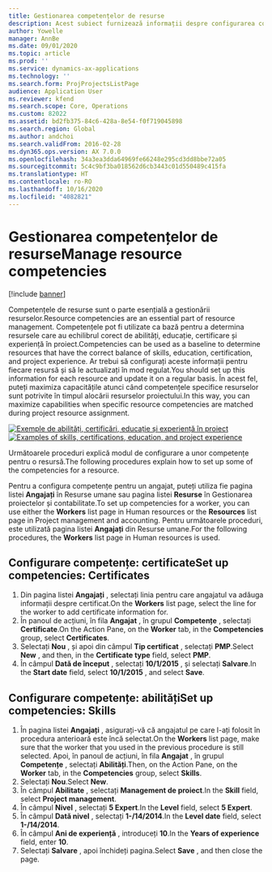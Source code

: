 ```yaml
---
title: Gestionarea competențelor de resurse
description: Acest subiect furnizează informații despre configurarea competențelor pentru resursele de proiect.
author: Yowelle
manager: AnnBe
ms.date: 09/01/2020
ms.topic: article
ms.prod: ''
ms.service: dynamics-ax-applications
ms.technology: ''
ms.search.form: ProjProjectsListPage
audience: Application User
ms.reviewer: kfend
ms.search.scope: Core, Operations
ms.custom: 82022
ms.assetid: bd2fb375-84c6-428a-8e54-f0f719045898
ms.search.region: Global
ms.author: andchoi
ms.search.validFrom: 2016-02-28
ms.dyn365.ops.version: AX 7.0.0
ms.openlocfilehash: 34a3ea3dda64969fe66248e295cd3dd8bbe72a05
ms.sourcegitcommit: 5c4c9bf3ba018562d6cb3443c01d550489c415fa
ms.translationtype: HT
ms.contentlocale: ro-RO
ms.lasthandoff: 10/16/2020
ms.locfileid: "4082821"
---
```

# <a name="manage-resource-competencies"></a><span data-ttu-id="90ad7-103">Gestionarea competențelor de resurse</span><span class="sxs-lookup"><span data-stu-id="90ad7-103">Manage resource competencies</span></span>

[!include [banner](../includes/banner.md)]

<span data-ttu-id="90ad7-104">Competențele de resurse sunt o parte esențială a gestionării resurselor.</span><span class="sxs-lookup"><span data-stu-id="90ad7-104">Resource competencies are an essential part of resource management.</span></span> <span data-ttu-id="90ad7-105">Competențele pot fi utilizate ca bază pentru a determina resursele care au echilibrul corect de abilități, educație, certificare și experiență în proiect.</span><span class="sxs-lookup"><span data-stu-id="90ad7-105">Competencies can be used as a baseline to determine resources that have the correct balance of skills, education, certification, and project experience.</span></span> <span data-ttu-id="90ad7-106">Ar trebui să configurați aceste informații pentru fiecare resursă și să le actualizați în mod regulat.</span><span class="sxs-lookup"><span data-stu-id="90ad7-106">You should set up this information for each resource and update it on a regular basis.</span></span> <span data-ttu-id="90ad7-107">În acest fel, puteți maximiza capacitățile atunci când competențele specifice resurselor sunt potrivite în timpul alocării resurselor proiectului.</span><span class="sxs-lookup"><span data-stu-id="90ad7-107">In this way, you can maximize capabilities when specific resource competencies are matched during project resource assignment.</span></span>

<span data-ttu-id="90ad7-108">[![Exemple de abilități, certificări, educație și experiență în proiect](./media/projectresourcing06-1024x383.jpg)](./media/projectresourcing06.jpg)</span><span class="sxs-lookup"><span data-stu-id="90ad7-108">[![Examples of skills, certifications, education, and project experience](./media/projectresourcing06-1024x383.jpg)](./media/projectresourcing06.jpg)</span></span>

<span data-ttu-id="90ad7-109">Următoarele proceduri explică modul de configurare a unor competențe pentru o resursă.</span><span class="sxs-lookup"><span data-stu-id="90ad7-109">The following procedures explain how to set up some of the competencies for a resource.</span></span>

<span data-ttu-id="90ad7-110">Pentru a configura competențe pentru un angajat, puteți utiliza fie pagina listei **Angajați** în Resurse umane sau pagina listei **Resurse** în Gestionarea proiectelor și contabilitate.</span><span class="sxs-lookup"><span data-stu-id="90ad7-110">To set up competencies for a worker, you can use either the **Workers** list page in Human resources or the **Resources** list page in Project management and accounting.</span></span> <span data-ttu-id="90ad7-111">Pentru următoarele proceduri, este utilizată pagina listei **Angajați** din Resurse umane.</span><span class="sxs-lookup"><span data-stu-id="90ad7-111">For the following procedures, the **Workers** list page in Human resources is used.</span></span>

## <a name="set-up-competencies-certificates"></a><span data-ttu-id="90ad7-112">Configurare competențe: certificate</span><span class="sxs-lookup"><span data-stu-id="90ad7-112">Set up competencies: Certificates</span></span>

1. <span data-ttu-id="90ad7-113">Din pagina listei **Angajați** , selectați linia pentru care angajatul va adăuga informații despre certificat.</span><span class="sxs-lookup"><span data-stu-id="90ad7-113">On the **Workers** list page, select the line for the worker to add certificate information for.</span></span>
2. <span data-ttu-id="90ad7-114">În panoul de acțiuni, în fila **Angajat** , în grupul **Competențe** , selectați **Certificate**.</span><span class="sxs-lookup"><span data-stu-id="90ad7-114">On the Action Pane, on the **Worker** tab, in the **Competencies** group, select **Certificates**.</span></span>
3. <span data-ttu-id="90ad7-115">Selectați **Nou** , și apoi din câmpul **Tip certificat** , selectați **PMP**.</span><span class="sxs-lookup"><span data-stu-id="90ad7-115">Select **New** , and then, in the **Certificate type** field, select **PMP**.</span></span>
4. <span data-ttu-id="90ad7-116">În câmpul **Dată de început** , selectați **10/1/2015** , și selectați **Salvare**.</span><span class="sxs-lookup"><span data-stu-id="90ad7-116">In the **Start date** field, select **10/1/2015** , and select **Save**.</span></span>

## <a name="set-up-competencies-skills"></a><span data-ttu-id="90ad7-117">Configurare competențe: abilități</span><span class="sxs-lookup"><span data-stu-id="90ad7-117">Set up competencies: Skills</span></span>

1. <span data-ttu-id="90ad7-118">În pagina listei **Angajați** , asigurați-vă că angajatul pe care l-ați folosit în procedura anterioară este încă selectat.</span><span class="sxs-lookup"><span data-stu-id="90ad7-118">On the **Workers** list page, make sure that the worker that you used in the previous procedure is still selected.</span></span> <span data-ttu-id="90ad7-119">Apoi, în panoul de acțiuni, în fila **Angajat** , în grupul **Competențe** , selectați **Abilități**.</span><span class="sxs-lookup"><span data-stu-id="90ad7-119">Then, on the Action Pane, on the **Worker** tab, in the **Competencies** group, select **Skills**.</span></span>
2. <span data-ttu-id="90ad7-120">Selectați **Nou**.</span><span class="sxs-lookup"><span data-stu-id="90ad7-120">Select **New**.</span></span>
3. <span data-ttu-id="90ad7-121">În câmpul **Abilitate** , selectați **Management de proiect**.</span><span class="sxs-lookup"><span data-stu-id="90ad7-121">In the **Skill** field, select **Project management**.</span></span>
4. <span data-ttu-id="90ad7-122">În câmpul **Nivel** , selectați **5 Expert**.</span><span class="sxs-lookup"><span data-stu-id="90ad7-122">In the **Level** field, select **5 Expert**.</span></span>
5. <span data-ttu-id="90ad7-123">În câmpul **Dată nivel** , selectați **1-/14/2014**.</span><span class="sxs-lookup"><span data-stu-id="90ad7-123">In the **Level date** field, select **1-/14/2014**.</span></span>
6. <span data-ttu-id="90ad7-124">În câmpul **Ani de experiență** , introduceți **10**.</span><span class="sxs-lookup"><span data-stu-id="90ad7-124">In the **Years of experience** field, enter **10**.</span></span>
7. <span data-ttu-id="90ad7-125">Selectați **Salvare** , apoi închideți pagina.</span><span class="sxs-lookup"><span data-stu-id="90ad7-125">Select **Save** , and then close the page.</span></span>
